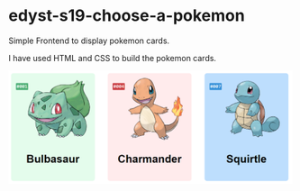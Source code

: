 # edyst-s19-choose-a-pokemon

Simple Frontend to display pokemon cards.

I have used HTML and CSS to build the pokemon cards.

![Screenshot](capture.png)